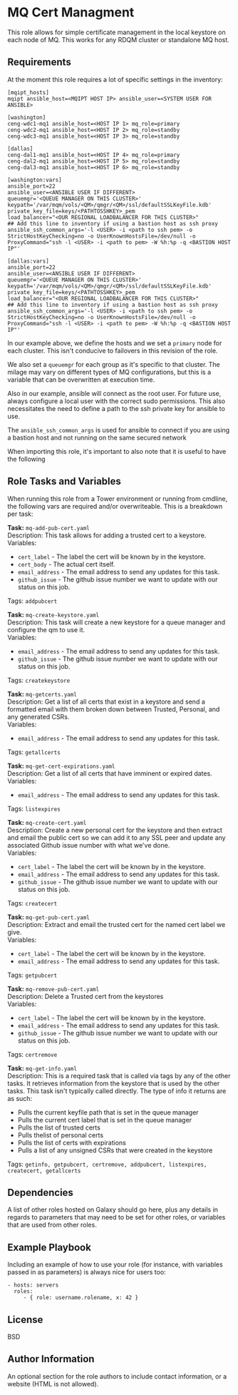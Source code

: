 MQ Cert Managment
=========

This role allows for simple certificate management in the local keystore on each node of MQ. This works for any RDQM cluster or standalone MQ host.

Requirements
------------

At the moment this role requires a lot of specific settings in the inventory:

```
[mqipt_hosts]
mqipt ansible_host=<MQIPT HOST IP> ansible_user=<SYSTEM USER FOR ANSIBLE>

[washington]
ceng-wdc1-mq1 ansible_host=<HOST IP 1> mq_role=primary
ceng-wdc2-mq1 ansible_host=<HOST IP 2> mq_role=standby
ceng-wdc3-mq1 ansible_host=<HOST IP 3> mq_role=standby

[dallas]
ceng-dal1-mq1 ansible_host=<HOST IP 4> mq_role=primary
ceng-dal2-mq1 ansible_host=<HOST IP 5> mq_role=standby
ceng-dal3-mq1 ansible_host=<HOST IP 6> mq_role=standby

[washington:vars]
ansible_port=22
ansible_user=<ANSIBLE USER IF DIFFERENT>
queuemgr='<QUEUE MANAGER ON THIS CLUSTER>'
keypath='/var/mqm/vols/<QM>/qmgr/<QM>/ssl/defaultSSLKeyFile.kdb'
private_key_file=keys/<PATHTOSSHKEY>_pem
load_balancer="<OUR REGIONAL LOADBALANCER FOR THIS CLUSTER>"
## Add this line to inventory if using a bastion host as ssh proxy
ansible_ssh_common_args='-l <USER> -i <path to ssh pem> -o StrictHostKeyChecking=no -o UserKnownHostsFile=/dev/null -o ProxyCommand="ssh -l <USER> -i <path to pem> -W %h:%p -q <BASTION HOST IP"'

[dallas:vars]
ansible_port=22
ansible_user=<ANSIBLE USER IF DIFFERENT>
queuemgr='<QUEUE MANAGER ON THIS CLUSTER>'
keypath='/var/mqm/vols/<QM>/qmgr/<QM>/ssl/defaultSSLKeyFile.kdb'
private_key_file=keys/<PATHTOSSHKEY>_pem
load_balancer="<OUR REGIONAL LOADBALANCER FOR THIS CLUSTER>"
## Add this line to inventory if using a bastion host as ssh proxy
ansible_ssh_common_args='-l <USER> -i <path to ssh pem> -o StrictHostKeyChecking=no -o UserKnownHostsFile=/dev/null -o ProxyCommand="ssh -l <USER> -i <path to pem> -W %h:%p -q <BASTION HOST IP"'
```

In our example above, we define the hosts and we set a `primary` node for each cluster. This isn't conducive to failovers in this revision of the role.

We also set a `queuemgr` for each group as it's specific to that cluster. The milage may vary on different types of MQ configurations, but this is a variable that can be overwritten at execution time.

Also in our example, ansible will connect as the root user. For future use, always configure a local user with the correct sudo permissions. This also necessitates the need to define a path to the ssh private key for ansible to use.

The `ansible_ssh_common_args` is used for ansible to connect if you are using a bastion host and not running on the same secured network

When importing this role, it's important to also note that it is useful to have the following

Role Tasks and Variables
--------------

When running this role from a Tower environment or running from cmdline, the following vars are required and/or overwriteable. This is a breakdown per task:

**Task:** `mq-add-pub-cert.yaml`<br>
Description: This task allows for adding a trusted cert to a keystore.<br>
Variables:
  - `cert_label` - The label the cert will be known by in the keystore.
  - `cert_body` - The actual cert itself.
  - `email_address` - The email address to send any updates for this task.
  - `github_issue` - The github issue number we want to update with our status on this job.

Tags: `addpubcert`

**Task:** `mq-create-keystore.yaml`<br>
Description: This task will create a new keystore for a queue manager and configure the qm to use it.<br>
Variables:
  - `email_address` - The email address to send any updates for this task.
  - `github_issue` - The github issue number we want to update with our status on this job.

Tags: `createkeystore`

**Task:** `mq-getcerts.yaml`<br>
Description: Get a list of all certs that exist in a keystore and send a formatted email with them broken down between Trusted, Personal, and any generated CSRs.<br>
Variables:
  - `email_address` - The email address to send any updates for this task.

Tags: `getallcerts`

**Task:** `mq-get-cert-expirations.yaml`<br>
Description: Get a list of all certs that have imminent or expired dates.<br>
Variables:
  - `email_address` - The email address to send any updates for this task.

Tags: `listexpires`

**Task:** `mq-create-cert.yaml`<br>
Description: Create a new personal cert for the keystore and then extract and email the public cert so we can add it to any SSL peer and update any associated Github issue number with what we've done.<br>
Variables:
  - `cert_label` - The label the cert will be known by in the keystore.
  - `email_address` - The email address to send any updates for this task.
  - `github_issue` - The github issue number we want to update with our status on this job.

Tags: `createcert`

**Task:** `mq-get-pub-cert.yaml`<br>
Description: Extract and email the trusted cert for the named cert label we give.<br>
Variables:
  - `cert_label` - The label the cert will be known by in the keystore.
  - `email_address` - The email address to send any updates for this task.

Tags: `getpubcert`

**Task:** `mq-remove-pub-cert.yaml`<br>
Description: Delete a Trusted cert from the keystores<br>
Variables: 
  - `cert_label` - The label the cert will be known by in the keystore.
  - `email_address` - The email address to send any updates for this task.
  - `github_issue` - The github issue number we want to update with our status on this job.

Tags: `certremove`

**Task:** `mq-get-info.yaml`<br>
Description: This is a required task that is called via tags by any of the other tasks. It retrieves information from the keystore that is used by the other tasks. This task isn't typically called directly. The type of info it returns are as such:
  - Pulls the current keyfile path that is set in the queue manager
  - Pulls the current cert label that is set in the queue manager
  - Pulls the list of trusted certs
  - Pulls thelist of personal certs
  - Pulls the list of certs with expirations
  - Pulls a list of any unsigned CSRs that were created in the keystore

  Tags: `getinfo, getpubcert, certremove, addpubcert, listexpires, createcert, getallcerts`



Dependencies
------------

A list of other roles hosted on Galaxy should go here, plus any details in regards to parameters that may need to be set for other roles, or variables that are used from other roles.

Example Playbook
----------------

Including an example of how to use your role (for instance, with variables passed in as parameters) is always nice for users too:

    - hosts: servers
      roles:
         - { role: username.rolename, x: 42 }

License
-------

BSD

Author Information
------------------

An optional section for the role authors to include contact information, or a website (HTML is not allowed).
